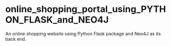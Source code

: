 # online_shopping_portal_using_PYTHON_FLASK_and_NEO4J
An online shopping website using Python Flask package and Neo4J as its back end.
